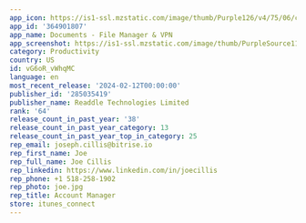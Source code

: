 ```yaml
---
app_icon: https://is1-ssl.mzstatic.com/image/thumb/Purple126/v4/75/06/c4/7506c44c-0972-3569-4a26-54b215dc22ec/AppIcon-0-0-1x_U007emarketing-0-7-0-sRGB-0-0-85-220.png/1024x1024bb.png
app_id: '364901807'
app_name: Documents - File Manager & VPN
app_screenshot: https://is1-ssl.mzstatic.com/image/thumb/PurpleSource116/v4/9b/33/f1/9b33f1fc-780b-7964-5762-35001ba2509f/26fc2e21-46c8-4120-809d-2cc7ee82d317_iPhone_ss_1_6_U002c5.jpg/1284x2778bb.png
category: Productivity
country: US
id: vG6oR_vWhqMC
language: en
most_recent_release: '2024-02-12T00:00:00'
publisher_id: '285035419'
publisher_name: Readdle Technologies Limited
rank: '64'
release_count_in_past_year: '38'
release_count_in_past_year_category: 13
release_count_in_past_year_top_in_category: 25
rep_email: joseph.cillis@bitrise.io
rep_first_name: Joe
rep_full_name: Joe Cillis
rep_linkedin: https://www.linkedin.com/in/joecillis
rep_phone: +1 518-258-1902
rep_photo: joe.jpg
rep_title: Account Manager
store: itunes_connect
---
```

